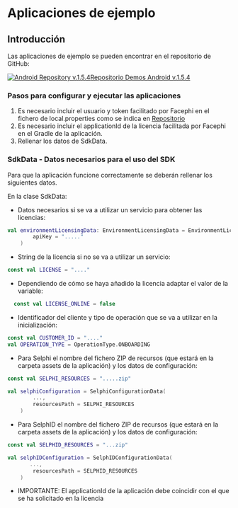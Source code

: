 # Aplicaciones de ejemplo

## Introducción

Las aplicaciones de ejemplo se pueden encontrar en el repositorio de GitHub:

[![Android Repository v.1.5.4](@site/static/img/github_50.png)](https://github.com/facephi/sdk-mobile-android-samples/tree/1.5.X)<a href="https://github.com/facephi/sdk-mobile-android-samples/tree/1.5.X"
   rel="nofollow">Repositorio Demos Android v.1.5.4</a>

### Pasos para configurar y ejecutar las aplicaciones

1. Es necesario incluir el usuario y token facilitado por Facephi en el fichero de local.properties como se indica en <a
   href="Mobile_SDK#21-a%C3%B1adir-repositorio-privado"
   rel="nofollow">Repositorio</a>
2. Es necesario incluir el applicationId de la licencia facilitada por Facephi en el Gradle de la aplicación.
3. Rellenar los datos de SdkData.

### SdkData - Datos necesarios para el uso del SDK

Para que la aplicación funcione correctamente se deberán rellenar los siguientes datos.

En la clase SdkData:

- Datos necesarios si se va a utilizar un servicio para obtener las licencias:

```kotlin
val environmentLicensingData: EnvironmentLicensingData = EnvironmentLicensingData(
        apiKey = "....."
    )
```

- String de la licencia si no se va a utilizar un servicio:

```kotlin
const val LICENSE = "...."
```

- Dependiendo de cómo se haya añadido la licencia adaptar el valor de la variable:

```kotlin
  const val LICENSE_ONLINE = false
```

- Identificador del cliente y tipo de operación que se va a utilizar en la inicialización:

```kotlin
const val CUSTOMER_ID = "...."
val OPERATION_TYPE = OperationType.ONBOARDING

```

- Para Selphi el nombre del fichero ZIP de recursos (que estará en la carpeta assets de la aplicación) y los datos de configuración:

```kotlin
const val SELPHI_RESOURCES = ".....zip"

val selphiConfiguration = SelphiConfigurationData(
        ...,
        resourcesPath = SELPHI_RESOURCES
    )
```

- Para SelphID el nombre del fichero ZIP de recursos (que estará en la carpeta assets de la aplicación) y los datos de configuración:

```kotlin
const val SELPHID_RESOURCES = "...zip"

val selphIDConfiguration = SelphIDConfigurationData(
       ...,
        resourcesPath = SELPHID_RESOURCES
    )
```

- IMPORTANTE: El applicationId de la aplicación debe coincidir con el que se ha solicitado en la licencia
